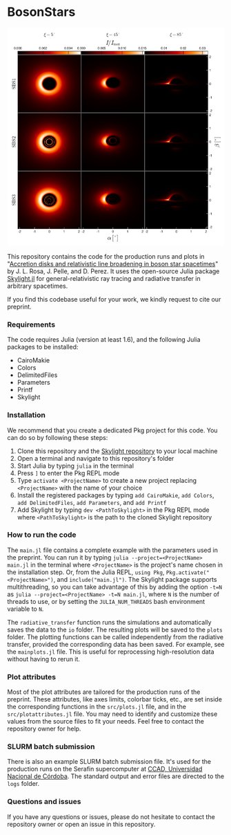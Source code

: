# BosonStars

<div align="center">
  <img src="./plots/assets/SBS_mosaic.png" alt="Skylight Logo" width="600"/>
</div>


This repository contains the code for the production runs and plots in "[Accretion disks and relativistic line broadening in boson star spacetimes](https://arxiv.org/abs/2403.11540)" by J. L. Rosa, J. Pelle, and D. Perez. It uses the open-source Julia package [Skylight.jl](https://github.com/joaquinpelle/Skylight.jl) for general-relativistic ray tracing and radiative transfer in arbitrary spacetimes.   

If you find this codebase useful for your work, we kindly request to cite our preprint.

### Requirements

The code requires Julia (version at least 1.6), and the following Julia packages to be installed:

- CairoMakie
- Colors
- DelimitedFiles
- Parameters
- Printf
- Skylight 

### Installation

We recommend that you create a dedicated Pkg project for this code. You can do so by following these steps:

1. Clone this repository and the [Skylight repository](https://github.com/joaquinpelle/Skylight.jl) to your local machine
2. Open a terminal and navigate to this repository's folder
3. Start Julia by typing `julia` in the terminal
4. Press `]` to enter the Pkg REPL mode
5. Type `activate <ProjectName>` to create a new project replacing `<ProjectName>` with the name of your choice
6. Install the registered packages by typing `add CairoMakie`, `add Colors`, `add DelimitedFiles`, `add Parameters`, and `add Printf`
7. Add Skylight by typing `dev <PathToSkylight>` in the Pkg REPL mode where `<PathToSkylight>` is the path to the cloned Skylight repository

### How to run the code

The `main.jl` file contains a complete example with the parameters used in the preprint. You can run it by typing `julia --project=<ProjectName> main.jl` in the terminal where `<ProjectName>` is the project's name chosen in the installation step. Or, from the Julia REPL, `using Pkg`, `Pkg.activate("<ProjectName>")`, and `include("main.jl")`. The Skylight package supports multithreading, so you can take advantage of this by adding the option `-t=N` as `julia --project=<ProjectName> -t=N main.jl`, where `N` is the number of threads to use, or by setting the `JULIA_NUM_THREADS` bash environment variable to `N`. 

The `radiative_transfer` function runs the simulations and automatically saves the data to the `io` folder. The resulting plots will be saved to the `plots` folder. The plotting functions can be called independently from the radiative transfer, provided the corresponding data has been saved. For example, see the `mainplots.jl` file. This is useful for reprocessing high-resolution data without having to rerun it.

### Plot attributes

Most of the plot attributes are tailored for the production runs of the preprint. These attributes, like axes limits, colorbar ticks, etc., are set inside the corresponding functions in the `src/plots.jl` file, and in the `src/plotattributes.jl` file. You may need to identify and customize these values from the source files to fit your needs. Feel free to contact the repository owner for help.

### SLURM batch submission
There is also an example SLURM batch submission file. It's used for the production runs on the Serafin supercomputer at [CCAD, Universidad Nacional de Córdoba](https://ccad.unc.edu.ar/). The standard output and error files are directed to the `logs` folder.

### Questions and issues

If you have any questions or issues, please do not hesitate to contact the repository owner or open an issue in this repository.
